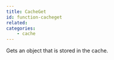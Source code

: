 ```yaml
---
title: CacheGet
id: function-cacheget
related:
categories:
    - cache
---
```


Gets an object that is stored in the cache.
